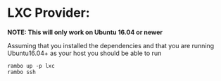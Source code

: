 # LXC Provider:

**NOTE: This will only work on Ubuntu 16.04 or newer**

Assuming that you installed the dependencies and that you are running Ubuntu16.04+ as your host you should be able to run

```
rambo up -p lxc
rambo ssh
```
